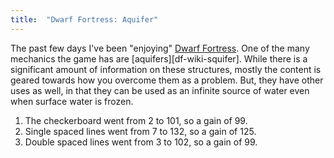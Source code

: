 ```yaml
---
title:  "Dwarf Fortress: Aquifer"
---
```


The past few days I've been "enjoying" [Dwarf Fortress][df-steam]. One of the
many mechanics the game has are [aquifers][df-wiki-squifer]. While there is a
significant amount of information on these structures, mostly the content is
geared towards how you overcome them as a problem. But, they have other uses as
well, in that they can be used as an infinite source of water even when surface
water is frozen.

[df-steam]: https://store.steampowered.com/app/975370/Dwarf_Fortress/
[df-wiki-aquifer]: https://dwarffortresswiki.org/aquifer

1. The checkerboard went from 2 to 101, so a gain of 99.
2. Single spaced lines went from 7 to 132, so a gain of 125.
3. Double spaced lines went from 3 to 102, so a gain of 99.